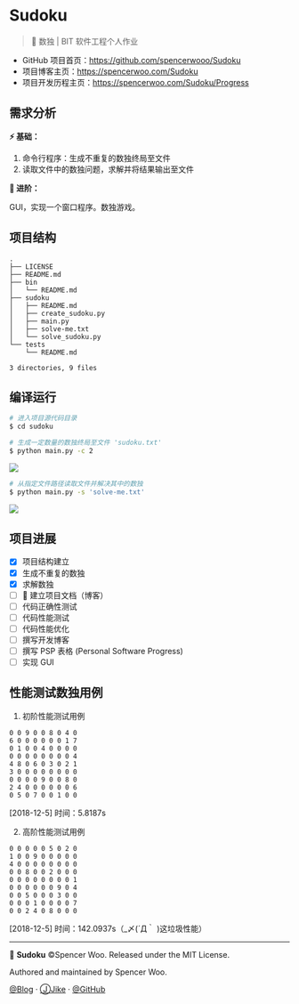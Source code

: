 # Sudoku

> 🍳 数独 | BIT 软件工程个人作业

-   GitHub 项目首页：<https://github.com/spencerwooo/Sudoku>
-   项目博客主页：<https://spencerwoo.com/Sudoku>
-   项目开发历程主页：<https://spencerwoo.com/Sudoku/Progress>

## 需求分析

**⚡ 基础：**

1.  命令行程序：生成不重复的数独终局至文件
2.  读取文件中的数独问题，求解并将结果输出至文件

**🚀 进阶：**

GUI，实现一个窗口程序。数独游戏。

## 项目结构

    .
    ├── LICENSE
    ├── README.md
    ├── bin
    │   └── README.md
    ├── sudoku
    │   ├── README.md
    │   ├── create_sudoku.py
    │   ├── main.py
    │   ├── solve-me.txt
    │   └── solve_sudoku.py
    └── tests
        └── README.md

    3 directories, 9 files

## 编译运行

```bash
# 进入项目源代码目录
$ cd sudoku

# 生成一定数量的数独终局至文件 'sudoku.txt'
$ python main.py -c 2
```

![](https://i.loli.net/2018/12/06/5c08b302336dd.png)

```bash
# 从指定文件路径读取文件并解决其中的数独
$ python main.py -s 'solve-me.txt'
```

![](https://i.loli.net/2018/12/06/5c08b3635562f.png)

## 项目进展

-   [x] 项目结构建立
-   [x] 生成不重复的数独
-   [x] 求解数独
-   [ ] 🚧 建立项目文档（博客）
-   [ ] 代码正确性测试
-   [ ] 代码性能测试
-   [ ] 代码性能优化
-   [ ] 撰写开发博客
-   [ ] 撰写 PSP 表格 (Personal Software Progress)
-   [ ] 实现 GUI

## 性能测试数独用例

1.  初阶性能测试用例

```
0 0 9 0 0 8 0 4 0
6 0 0 0 0 0 0 1 7
0 1 0 0 4 0 0 0 0
0 0 0 0 0 0 0 0 4
4 8 0 6 0 3 0 2 1
3 0 0 0 0 0 0 0 0
0 0 0 0 9 0 0 8 0
2 4 0 0 0 0 0 0 6
0 5 0 7 0 0 1 0 0
```

[2018-12-5] 时间：5.8187s

2.  高阶性能测试用例

```
0 0 0 0 0 5 0 2 0
1 0 0 9 0 0 0 0 0
4 0 0 0 0 0 0 0 0
0 0 8 0 0 2 0 0 0
0 0 0 0 0 0 0 0 1
0 0 0 0 0 0 9 0 4
0 0 5 0 0 0 3 0 0
0 0 0 1 0 0 0 0 7
0 0 2 4 0 8 0 0 0
```

[2018-12-5] 时间：142.0937s（\_〆(´Д｀ )这垃圾性能）

* * *

🔢 **Sudoku** ©Spencer Woo. Released under the MIT License.

Authored and maintained by Spencer Woo.

[@Blog](https://spencerwoo.com/) · [ⒿJike](https://web.okjike.com/user/4DDA0425-FB41-4188-89E4-952CA15E3C5E/post) · [@GitHub](https://github.com/spencerwooo)
